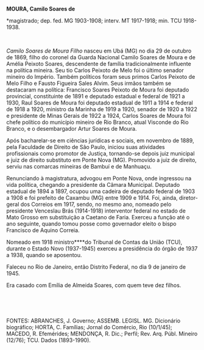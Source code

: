 **MOURA, Camilo Soares de**

\*magistrado; dep. fed. MG 1903-1908; interv. MT 1917-1918; min. TCU
1918-1938.

 

*Camilo Soares de Moura Filho* nasceu em Ubá (MG) no dia 29 de outubro
de 1869, filho do coronel da Guarda Nacional Camilo Soares de Moura e de
Amélia Peixoto Soares, descendente de família tradicionalmente influente
na política mineira. Seu tio Carlos Peixoto de Melo foi o último senador
mineiro do Império. Também políticos foram seus primos Carlos Peixoto de
Melo Filho e Fausto Figueira Sales Alvim. Seus irmãos também se
destacaram na política: Francisco Soares Peixoto de Moura foi deputado
provincial, constituinte de 1891 e deputado estadual e federal de 1921 a
1930, Raul Soares de Moura foi deputado estadual de 1911 a 1914 e
federal de 1918 a 1920, ministro da Marinha de 1919 a 1920, senador de
1920 a 1922 e presidente de Minas Gerais de 1922 a 1924, Carlos Soares
de Moura foi chefe político do município mineiro de Rio Branco, atual
Visconde do Rio Branco, e o desembargador Artur Soares de Moura.

Após bacharelar-se em ciências jurídicas e sociais, em novembro de 1889,
pela Faculdade de Direito de São Paulo, iniciou suas atividades
profissionais como promotor de Justiça, tornando-se depois juiz
municipal e juiz de direito substituto em Ponte Nova (MG). Promovido a
juiz de direito, serviu nas comarcas mineiras de Bambuí e de Manhuaçu.

Renunciando à magistratura, advogou em Ponte Nova, onde ingressou na
vida política, chegando a presidente da Câmara Municipal. Deputado
estadual de 1894 a 1897, ocupou uma cadeira de deputado federal de 1903
a 1908 e foi prefeito de Caxambu (MG) entre 1909 e 1914. Foi, ainda,
diretor-geral dos Correios em 1917, sendo, no mesmo ano, nomeado pelo
presidente Venceslau Brás (1914-1918) interventor federal no estado de
Mato Grosso em substituição a Caetano de Faria. Exerceu a função até o
ano seguinte, quando tomou posse como governador eleito o bispo
Francisco de Aquino Correia.

Nomeado em 1918 ministro****do Tribunal de Contas da União (TCU),
durante o Estado Novo (1937-1945) exerceu a presidência do órgão de 1937
a 1938, quando se aposentou.

Faleceu no Rio de Janeiro, então Distrito Federal, no dia 9 de janeiro
de 1945.

Era casado com Emília de Almeida Soares, com quem teve dez filhos.

 

 

FONTES: ABRANCHES, J. Governo; ASSEMB. LEGISL. MG. Dicionário
biográfico; HORTA, C. Famílias; Jornal do Comércio, Rio (10/1/45);
MACEDO, R. Efemérides; MENDONÇA, R. Dic.; Perfil; Rev. Arq. Públ.
Mineiro (12/76); TCU. Dados (1893-1990).

 
